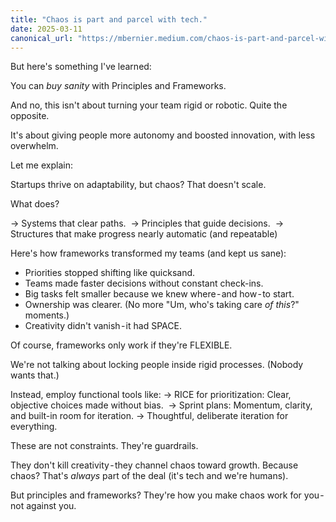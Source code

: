 ```yaml
---
title: "Chaos is part and parcel with tech."
date: 2025-03-11
canonical_url: "https://mbernier.medium.com/chaos-is-part-and-parcel-with-tech-5965d67aabef"
---
```



But here's something I've learned:

You can *buy sanity* with Principles and Frameworks.

And no, this isn't about turning your team rigid or robotic. Quite the opposite.

It's about giving people more autonomy and boosted innovation, with less overwhelm.

Let me explain:

Startups thrive on adaptability, but chaos? That doesn't scale.

What does?

→ Systems that clear paths. 
→ Principles that guide decisions. 
→ Structures that make progress nearly automatic (and repeatable)

Here's how frameworks transformed my teams (and kept us sane):
- Priorities stopped shifting like quicksand.
- Teams made faster decisions without constant check-ins. 
- Big tasks felt smaller because we knew where - and how - to start. 
- Ownership was clearer. (No more "Um, who's taking care *of this*?" moments.) 
- Creativity didn't vanish - it had SPACE.

Of course, frameworks only work if they're FLEXIBLE.

We're not talking about locking people inside rigid processes. (Nobody wants that.)

Instead, employ functional tools like:
→ RICE for prioritization: Clear, objective choices made without bias. 
→ Sprint plans: Momentum, clarity, and built-in room for iteration.
→ Thoughtful, deliberate iteration for everything.

These are not constraints. They're guardrails.

They don't kill creativity - they channel chaos toward growth.
Because chaos? That's *always* part of the deal (it's tech and we're humans).

But principles and frameworks? They're how you make chaos work for you - not against you.